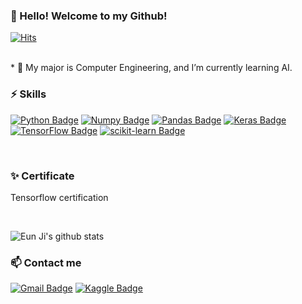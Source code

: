 ### 👋 Hello! Welcome to my Github! 
[![Hits](https://hits.seeyoufarm.com/api/count/incr/badge.svg?url=https%3A%2F%2Fgithub.com%2F4dv3ntur3%2Fhit-counter&count_bg=%2379C83D&title_bg=%23555555&icon=&icon_color=%23E7E7E7&title=hits&edge_flat=false)](https://hits.seeyoufarm.com)


<br />
 * 🌱 My major is Computer Engineering, and I’m currently learning AI.
 
 
 
<br />

### ⚡ Skills
[![Python Badge](https://img.shields.io/badge/Python-3776AB?logo=Python&logoColor=white)]()
[![Numpy Badge](https://img.shields.io/badge/Numpy-013243?logo=Numpy&logoColor=white)]() 
[![Pandas Badge](https://img.shields.io/badge/pandas-150458?logo=pandas&logoColor=white)]() 
[![Keras Badge](https://img.shields.io/badge/Keras-D00000?logo=Keras&logoColor=white)]() 
[![TensorFlow Badge](https://img.shields.io/badge/TensorFlow-FF6F00?logo=TensorFlow&logoColor=white)]()
[![scikit-learn Badge](https://img.shields.io/badge/scikit-learn-F7931E?logo=scikit-learn&logoColor=white)]()
<!--[![C++ Badge](https://img.shields.io/badge/C++-blue.svg?style=flat&logo=c%2B%2B)]()-->



<br />

### ✨ Certificate
Tensorflow certification

<br />

<!--
**4dventur3/4dventur3** is a ✨ _special_ ✨ repository because its `README.md` (this file) appears on your GitHub profile.

Here are some ideas to get you started:

- 🔭 I’m currently working on ...
- 🌱 I’m currently learning Python, Machine Learning, Deep Learning
- 💬 Ask me about ...
- 📫 How to reach me: ...
- 😄 Pronouns: ...
- ⚡ Fun fact: ...
-->

![Eun Ji's github stats](https://github-readme-stats.vercel.app/api?username=4dv3ntur3&show_icons=true&theme=radical)

### 📫 Contact me
[![Gmail Badge](https://img.shields.io/badge/Gmail-d14836?logo=Gmail&logoColor=white&link=mailto:allyep13.07@gmail.com)](mailto:allyep13.07@gmail.com)
[![Kaggle Badge](https://img.shields.io/badge/Kaggle-20BEFF?logo=Kaggle&logoColor=white&link=https://www.kaggle.com/pejepej)](https://www.kaggle.com/pejepej)


